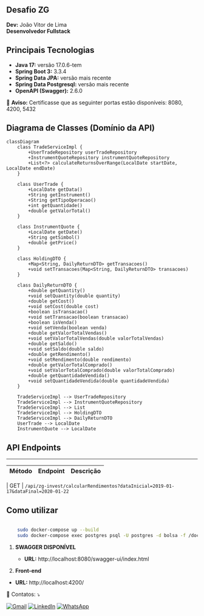 ## Desafio ZG

**Dev:** João Vitor de Lima  
**Desenvolvedor Fullstack**


## Principais Tecnologias

- **Java 17:** versão 17.0.6-tem
- **Spring Boot 3:** 3.3.4
- **Spring Data JPA:** versão mais recente
- **Spring Data Postgresql:** versão mais recente
- **OpenAPI (Swagger):** 2.6.0

🚨 **Aviso:** Certificasse que as seguinter portas estão disponíveis: 8080, 4200, 5432

## Diagrama de Classes (Domínio da API)
```mermaid
classDiagram
    class TradeServiceImpl {
        +UserTradeRepository userTradeRepository
        +InstrumentQuoteRepository instrumentQuoteRepository
        +List<?> calculateReturnsOverRange(LocalDate startDate, LocalDate endDate)
    }

    class UserTrade {
        +LocalDate getData()
        +String getInstrument()
        +String getTipoOperacao()
        +int getQuantidade()
        +double getValorTotal()
    }

    class InstrumentQuote {
        +LocalDate getDate()
        +String getSimbol()
        +double getPrice()
    }

    class HoldingDTO {
        +Map<String, DailyReturnDTO> getTransacoes()
        +void setTransacoes(Map<String, DailyReturnDTO> transacoes)
    }

    class DailyReturnDTO {
        +double getQuantity()
        +void setQuantity(double quantity)
        +double getCost()
        +void setCost(double cost)
        +boolean isTransacao()
        +void setTransacao(boolean transacao)
        +boolean isVenda()
        +void setVenda(boolean venda)
        +double getValorTotalVendas()
        +void setValorTotalVendas(double valorTotalVendas)
        +double getSaldo()
        +void setSaldo(double saldo)
        +double getRendimento()
        +void setRendimento(double rendimento)
        +double getValorTotalComprado()
        +void setValorTotalComprado(double valorTotalComprado)
        +double getQuantidadeVendida()
        +void setQuantidadeVendida(double quantidadeVendida)
    }

    TradeServiceImpl --> UserTradeRepository
    TradeServiceImpl --> InstrumentQuoteRepository
    TradeServiceImpl --> List
    TradeServiceImpl --> HoldingDTO
    TradeServiceImpl --> DailyReturnDTO
    UserTrade --> LocalDate
    InstrumentQuote --> LocalDate

```


## API Endpoints
-------------

| Método | Endpoint                                   | Descrição                                   |
|--------|--------------------------------------------|---------------------------------------------|

| GET    | `/api/zg-invest/calcularRendimentos?dataInicial=2019-01-17&dataFinal=2020-01-22` 


## Como utilizar

```bash
   
    sudo docker-compose up --build
    sudo docker-compose exec postgres psql -U postgres -d bolsa -f /docker-entrypoint-initdb.d/bolsa.bkp
```


1. **SWAGGER DISPONÍVEL**
   - **URL:** http://localhost:8080/swagger-ui/index.html

1. **Front-end**
 - **URL:**  http://localhost:4200/


<p align="left">
  💌 Contatos: ⤵️
</p>

<p align="left">
  <a href="mailto:ozymandiasphp@gmail.com" title="Gmail">
  <img src="https://img.shields.io/badge/-Gmail-FF0000?style=flat-square&labelColor=FF0000&logo=gmail&logoColor=white&link=LINK-DO-SEU-GMAIL" alt="Gmail"/></a>
  <a href="https://www.linkedin.com/in/jo%C3%A3o-vitor-de-lima-74441b1b1/" title="LinkedIn">
  <img src="https://img.shields.io/badge/-Linkedin-0e76a8?style=flat-square&logo=Linkedin&logoColor=white&link=LINK-DO-SEU-LINKEDIN" alt="LinkedIn"/></a>
  <a href="https://wa.me/5581989553431" title="WhatsApp">
  <img src="https://img.shields.io/badge/-WhatsApp-25d366?style=flat-square&labelColor=25d366&logo=whatsapp&logoColor=white&link=API-DO-SEU-WHATSAPP" alt="WhatsApp"/></a>
</p>








